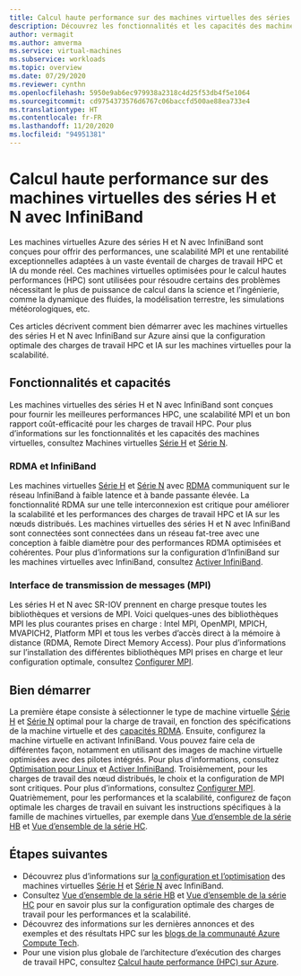 ```yaml
---
title: Calcul haute performance sur des machines virtuelles des séries H et N avec InfiniBand - Machines virtuelles Azure
description: Découvrez les fonctionnalités et les capacités des machines virtuelles des séries H et N avec InfiniBand optimisées pour le HPC (High-Performance Computing, Calcul haute performance).
author: vermagit
ms.author: amverma
ms.service: virtual-machines
ms.subservice: workloads
ms.topic: overview
ms.date: 07/29/2020
ms.reviewer: cynthn
ms.openlocfilehash: 5950e9ab6ec979938a2318c4d25f53db4f5e1064
ms.sourcegitcommit: cd9754373576d6767c06baccfd500ae88ea733e4
ms.translationtype: HT
ms.contentlocale: fr-FR
ms.lasthandoff: 11/20/2020
ms.locfileid: "94951381"
---
```

# <a name="high-performance-computing-on-infiniband-enabled-h-series-and-n-series-vms"></a>Calcul haute performance sur des machines virtuelles des séries H et N avec InfiniBand

Les machines virtuelles Azure des séries H et N avec InfiniBand sont conçues pour offrir des performances, une scalabilité MPI et une rentabilité exceptionnelles adaptées à un vaste éventail de charges de travail HPC et IA du monde réel. Ces machines virtuelles optimisées pour le calcul hautes performances (HPC) sont utilisées pour résoudre certains des problèmes nécessitant le plus de puissance de calcul dans la science et l’ingénierie, comme la dynamique des fluides, la modélisation terrestre, les simulations météorologiques, etc.

Ces articles décrivent comment bien démarrer avec les machines virtuelles des séries H et N avec InfiniBand sur Azure ainsi que la configuration optimale des charges de travail HPC et IA sur les machines virtuelles pour la scalabilité.

## <a name="features-and-capabilities"></a>Fonctionnalités et capacités

Les machines virtuelles des séries H et N avec InfiniBand sont conçues pour fournir les meilleures performances HPC, une scalabilité MPI et un bon rapport coût-efficacité pour les charges de travail HPC. Pour plus d’informations sur les fonctionnalités et les capacités des machines virtuelles, consultez Machines virtuelles [Série H](../../sizes-hpc.md) et [Série N](../../sizes-gpu.md).

### <a name="rdma-and-infiniband"></a>RDMA et InfiniBand

Les machines virtuelles [Série H](../../sizes-hpc.md) et [Série N](../../sizes-gpu.md) avec [RDMA](../../sizes-hpc.md#rdma-capable-instances) communiquent sur le réseau InfiniBand à faible latence et à bande passante élevée. La fonctionnalité RDMA sur une telle interconnexion est critique pour améliorer la scalabilité et les performances des charges de travail HPC et IA sur les nœuds distribués. Les machines virtuelles des séries H et N avec InfiniBand sont connectées sont connectées dans un réseau fat-tree avec une conception à faible diamètre pour des performances RDMA optimisées et cohérentes.
Pour plus d’informations sur la configuration d’InfiniBand sur les machines virtuelles avec InfiniBand, consultez [Activer InfiniBand](enable-infiniband.md).

### <a name="message-passing-interface"></a>Interface de transmission de messages (MPI)

Les séries H et N avec SR-IOV prennent en charge presque toutes les bibliothèques et versions de MPI. Voici quelques-unes des bibliothèques MPI les plus courantes prises en charge : Intel MPI, OpenMPI, MPICH, MVAPICH2, Platform MPI et tous les verbes d’accès direct à la mémoire à distance (RDMA, Remote Direct Memory Access).
Pour plus d’informations sur l’installation des différentes bibliothèques MPI prises en charge et leur configuration optimale, consultez [Configurer MPI](setup-mpi.md).

## <a name="get-started"></a>Bien démarrer

La première étape consiste à sélectionner le type de machine virtuelle [Série H](../../sizes-hpc.md) et [Série N](../../sizes-gpu.md) optimal pour la charge de travail, en fonction des spécifications de la machine virtuelle et des [capacités RDMA](../../sizes-hpc.md#rdma-capable-instances).
Ensuite, configurez la machine virtuelle en activant InfiniBand. Vous pouvez faire cela de différentes façon, notamment en utilisant des images de machine virtuelle optimisées avec des pilotes intégrés. Pour plus d’informations, consultez [Optimisation pour Linux](configure.md) et [Activer InfiniBand](enable-infiniband.md).
Troisièmement, pour les charges de travail des nœud distribués, le choix et la configuration de MPI sont critiques. Pour plus d’informations, consultez [Configurer MPI](setup-mpi.md).
Quatrièmement, pour les performances et la scalabilité, configurez de façon optimale les charges de travail en suivant les instructions spécifiques à la famille de machines virtuelles, par exemple dans [Vue d’ensemble de la série HB](hb-series-overview.md) et [Vue d’ensemble de la série HC](hc-series-overview.md).

## <a name="next-steps"></a>Étapes suivantes

- Découvrez plus d’informations sur [la configuration et l’optimisation](configure.md) des machines virtuelles [Série H](../../sizes-hpc.md) et [Série N](../../sizes-gpu.md) avec InfiniBand.
- Consultez [Vue d’ensemble de la série HB](hb-series-overview.md) et [Vue d’ensemble de la série HC](hc-series-overview.md) pour en savoir plus sur la configuration optimale des charges de travail pour les performances et la scalabilité.
- Découvrez des informations sur les dernières annonces et des exemples et des résultats HPC sur les [blogs de la communauté Azure Compute Tech](https://techcommunity.microsoft.com/t5/azure-compute/bg-p/AzureCompute).
- Pour une vision plus globale de l’architecture d’exécution des charges de travail HPC, consultez [Calcul haute performance (HPC) sur Azure](/azure/architecture/topics/high-performance-computing/).
